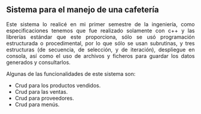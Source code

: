 ## Sistema para el manejo de una cafetería

<p align="justify">Este sistema lo realicé en mi primer semestre de la ingeniería, como especificaciones tenemos que fue realizado solamente con c++ y las librerías estándar que este proporciona, sólo se usó programación estructurada o procedimental, por lo que sólo se usan subrutinas, y tres estructuras (de secuencia, de selección, y de iteración), despliegue en consola, así como el uso de archivos y ficheros para guardar los datos generados y consultarlos. </p>

Algunas de las funcionalidades de este sistema son:
- Crud para los productos vendidos.
- Crud para las  ventas.
- Crud para proveedores.
- Crud para menús.
